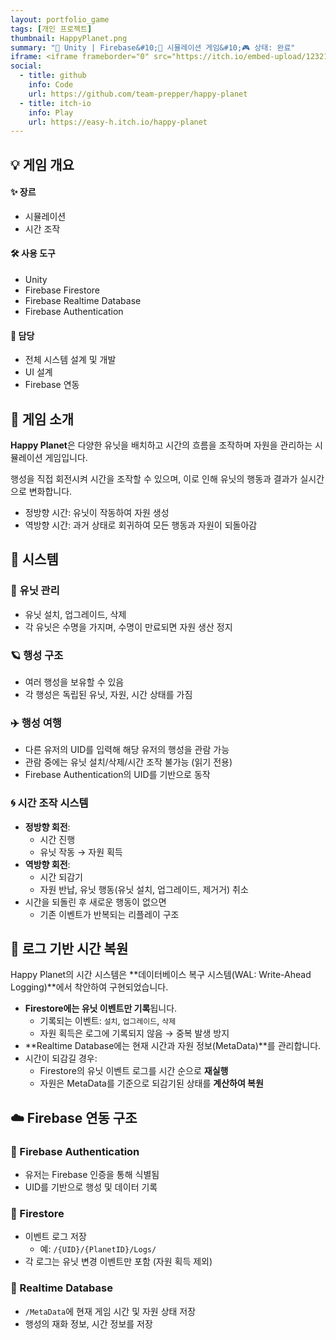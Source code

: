 ```yaml
---
layout: portfolio_game
tags: [개인 프로젝트]
thumbnail: HappyPlanet.png
summary: "🔧 Unity | Firebase&#10;🌟 시뮬레이션 게임&#10;🎮 상태: 완료"
iframe: <iframe frameborder="0" src="https://itch.io/embed-upload/12321361?color=333333" allowfullscreen="" width="300" height="500"><a href="https://easy-h.itch.io/happy-planet">Play Happy Planet on itch.io</a></iframe>
social:
  - title: github
    info: Code
    url: https://github.com/team-prepper/happy-planet
  - title: itch-io
    info: Play
    url: https://easy-h.itch.io/happy-planet
---
```

<!-- card: 개요 -->

## 💡 게임 개요

#### ✨ 장르
- 시뮬레이션
- 시간 조작

#### 🛠 사용 도구
- Unity
- Firebase Firestore
- Firebase Realtime Database
- Firebase Authentication

#### 👤 담당
- 전체 시스템 설계 및 개발
- UI 설계
- Firebase 연동

<!-- card: 개요 -->
## 📖 게임 소개 

**Happy Planet**은 다양한 유닛을 배치하고 시간의 흐름을 조작하며 자원을 관리하는 시뮬레이션 게임입니다.

행성을 직접 회전시켜 시간을 조작할 수 있으며, 이로 인해 유닛의 행동과 결과가 실시간으로 변화합니다.  

- 정방향 시간: 유닛이 작동하여 자원 생성  
- 역방향 시간: 과거 상태로 회귀하여 모든 행동과 자원이 되돌아감

<!-- card: 시스템 -->
## 🧩 시스템

### 🔧 유닛 관리

- 유닛 설치, 업그레이드, 삭제
- 각 유닛은 수명을 가지며, 수명이 만료되면 자원 생산 정지

### 🪐 행성 구조

- 여러 행성을 보유할 수 있음
- 각 행성은 독립된 유닛, 자원, 시간 상태를 가짐

### ✈️ 행성 여행

- 다른 유저의 UID를 입력해 해당 유저의 행성을 관람 가능
- 관람 중에는 유닛 설치/삭제/시간 조작 불가능 (읽기 전용)
- Firebase Authentication의 UID를 기반으로 동작

<!-- card: 시스템 -->
### 🌀 시간 조작 시스템

- **정방향 회전**:
  - 시간 진행
  - 유닛 작동 → 자원 획득
- **역방향 회전**:
  - 시간 되감기
  - 자원 반납, 유닛 행동(유닛 설치, 업그레이드, 제거거) 취소
- 시간을 되돌린 후 새로운 행동이 없으면  
  - 기존 이벤트가 반복되는 리플레이 구조

<!-- card: 시스템 -->
## 🔁 로그 기반 시간 복원

Happy Planet의 시간 시스템은 **데이터베이스 복구 시스템(WAL: Write-Ahead Logging)**에서 착안하여 구현되었습니다.

- **Firestore에는 유닛 이벤트만 기록**됩니다.
  - 기록되는 이벤트: `설치`, `업그레이드`, `삭제`
  - 자원 획득은 로그에 기록되지 않음 → 중복 발생 방지
- **Realtime Database에는 현재 시간과 자원 정보(MetaData)**를 관리합니다.
- 시간이 되감길 경우:
  - Firestore의 유닛 이벤트 로그를 시간 순으로 **재실행**
  - 자원은 MetaData를 기준으로 되감기된 상태를 **계산하여 복원**

<!-- card: 시스템 -->

## ☁️ Firebase 연동 구조

### 🔐 Firebase Authentication

- 유저는 Firebase 인증을 통해 식별됨
- UID를 기반으로 행성 및 데이터 기록

### 📁 Firestore

- 이벤트 로그 저장  
  - 예: `/{UID}/{PlanetID}/Logs/`
- 각 로그는 유닛 변경 이벤트만 포함 (자원 획득 제외)

### 📡 Realtime Database

- `/MetaData`에 현재 게임 시간 및 자원 상태 저장
- 행성의 재화 정보, 시간 정보를 저장